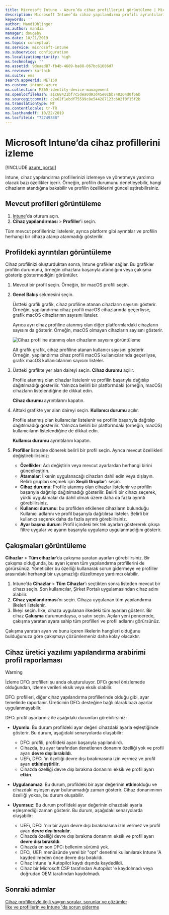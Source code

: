 ```yaml
---
title: Microsoft Intune - Azure’da cihaz profillerini görüntüleme | Microsoft Docs
description: Microsoft Intune’da cihaz yapılandırma profili ayrıntılarını görüntüleyin ve yönetin; ayrıca bir profile atanmış olan cihaz sayısının grafik gösterimine bakın ve hangi cihazların atanmış veya dağıtılmış profilleri olduğunu görün. Çakışan ayarlara sahip profillerde sorun da giderebilirsiniz.
keywords: ''
author: MandiOhlinger
ms.author: mandia
manager: dougeby
ms.date: 10/21/2019
ms.topic: conceptual
ms.service: microsoft-intune
ms.subservice: configuration
ms.localizationpriority: high
ms.technology: ''
ms.assetid: 9deaed87-fb4b-4689-ba88-067bc61686d7
ms.reviewer: karthib
ms.suite: ems
search.appverid: MET150
ms.custom: intune-azure
ms.collection: M365-identity-device-management
ms.openlocfilehash: a1c68421bf7c5dea0d93d45e0cbb748204d0f66b
ms.sourcegitcommit: c2e62f1ebdf75599c8e544287123c602f0f15f2b
ms.translationtype: MT
ms.contentlocale: tr-TR
ms.lasthandoff: 10/22/2019
ms.locfileid: "72749388"
---
```

# <a name="monitor-device-profiles-in-microsoft-intune"></a>Microsoft Intune’da cihaz profillerini izleme

[!INCLUDE [azure_portal](../includes/azure_portal.md)]

Intune, cihaz yapılandırma profillerinizi izlemeye ve yönetmeye yardımcı olacak bazı özellikler içerir. Örneğin, profilin durumunu denetleyebilir, hangi cihazların atandığına bakabilir ve profilin özelliklerini güncelleştirebilirsiniz.

## <a name="view-existing-profiles"></a>Mevcut profilleri görüntüleme

1. [Intune](https://go.microsoft.com/fwlink/?linkid=2090973)'da oturum açın.
2. **Cihaz yapılandırması** > **Profiller**'i seçin.

Tüm mevcut profilleriniz listelenir, ayrıca platform gibi ayrıntılar ve profilin herhangi bir cihaza atanıp atanmadığı gösterilir.

## <a name="view-details-on-a-profile"></a>Profildeki ayrıntıları görüntüleme

Cihaz profilinizi oluşturduktan sonra, Intune grafikler sağlar. Bu grafikler profilin durumunu, örneğin cihazlara başarıyla atandığını veya çakışma gösterip göstermediğini görüntüler.

1. Mevcut bir profil seçin. Örneğin, bir macOS profili seçin.
2. **Genel Bakış** sekmesini seçin.

    Üstteki grafik grafik, cihaz profiline atanan cihazların sayısını gösterir. Örneğin, yapılandırma cihaz profili macOS cihazlarında geçerliyse, grafik macOS cihazlarının sayısını listeler.

    Ayrıca ayrı cihaz profiline atanmış olan diğer platformlardaki cihazların sayısını da gösterir. Örneğin, macOS olmayan cihazların sayısını gösterir.

    ![Cihaz profiline atanmış olan cihazların sayısını görüntüleme](./media/device-profile-monitor/device-configuration-profile-graphical-chart.png)

    Alt grafik grafik, cihaz profiline atanan kullanıcı sayısını gösterir. Örneğin, yapılandırma cihaz profili macOS kullanıcılarında geçerliyse, grafik macOS kullanıcılarının sayısını listeler.

3. Üstteki grafikte yer alan daireyi seçin. **Cihaz durumu** açılır.

    Profile atanmış olan cihazlar listelenir ve profilin başarıyla dağıtılıp dağıtılmadığı gösterilir. Yalnızca belirli bir platformdaki (örneğin, macOS) cihazların listelendiğine de dikkat edin.

    **Cihaz durumu** ayrıntılarını kapatın.

4. Alttaki grafikte yer alan daireyi seçin. **Kullanıcı durumu** açılır. 

    Profile atanmış olan kullanıcılar listelenir ve profilin başarıyla dağıtılıp dağıtılmadığı gösterilir. Yalnızca belirli bir platformdaki (örneğin, macOS) kullanıcıların listelendiğine de dikkat edin.

    **Kullanıcı durumu** ayrıntılarını kapatın.

5. **Profiller** listesine dönerek belirli bir profil seçin. Ayrıca mevcut özellikleri değiştirebilirsiniz:
    - **Özellikler**: Adı değiştirin veya mevcut ayarlardan herhangi birini güncelleştirin.
    - **Atamalar**: İlkenin uygulanacağı cihazları dahil edin veya dışlayın. Belirli grupları seçmek için **Seçili Gruplar**'ı seçin.
    - **Cihaz durumu**: Profile atanmış olan cihazlar listelenir ve profilin başarıyla dağıtılıp dağıtılmadığı gösterilir. Belirli bir cihazı seçerek, yüklü uygulamalar da dahil olmak üzere daha da fazla ayrıntı görebilirsiniz.
    - **Kullanıcı durumu**: bu profilden etkilenen cihazların bulunduğu Kullanıcı adlarını ve profil başarıyla dağıtılırsa listeler. Belirli bir kullanıcı seçerek daha da fazla ayrıntı görebilirsiniz.
    - **Ayar başına durum**: Profil içindeki tek tek ayarları göstererek çıkışa filtre uygular ve ayarın başarıyla uygulanıp uygulanmadığını gösterir.

## <a name="view-conflicts"></a>Çakışmaları görüntüleme

**Cihazlar** > **Tüm cihazlar**’da çakışma yaratan ayarları görebilirsiniz. Bir çakışma olduğunda, bu ayarı içeren tüm yapılandırma profillerini de görürsünüz. Yöneticiler bu özelliği kullanarak sorun gidermeye ve profiller arasındaki herhangi bir uyuşmazlığı düzeltmeye yardımcı olabilir.

1. Intune’da **Cihazlar** > **Tüm Cihazlar**’ı seçtikten sonra listeden mevcut bir cihazı seçin. Son kullanıcılar, Şirket Portalı uygulamasından cihaz adını alabilir.
2. **Cihaz yapılandırması**’nı seçin. Cihaza uygulanan tüm yapılandırma ilkeleri listelenir.
3. İlkeyi seçin. İlke, cihaza uygulanan ilkedeki tüm ayarları gösterir. Bir cihaz **Çakışma** durumundaysa, o satırı seçin. Açılan yeni pencerede, çakışma yaratan ayara sahip tüm profilleri ve profil adlarını görürsünüz.

Çakışma yaratan ayarı ve bunu içeren ilkelerin hangileri olduğunu bulduğunuza göre çakışmayı çözümlemeniz daha kolay olacaktır. 

## <a name="device-firmware-configuration-interface-profile-reporting"></a>Cihaz üretici yazılımı yapılandırma arabirimi profil raporlaması

> [!WARNING]
> İzleme DFCı profilleri şu anda oluşturuluyor. DFCı genel önizlemede olduğundan, izleme verileri eksik veya eksik olabilir.

DFCı profilleri, diğer cihaz yapılandırma profillerinde olduğu gibi, ayar temelinde raporlanır. Üreticinin DFCı desteğine bağlı olarak bazı ayarlar uygulanmayabilir.

DFCı profil ayarlarınız ile aşağıdaki durumları görebilirsiniz:

- **Uyumlu**: Bu durum profildeki ayar değeri cihazdaki ayarla eşleştiğinde gösterir. Bu durum, aşağıdaki senaryolarda oluşabilir:

  - DFCı profili, profildeki ayarı başarıyla yapılandırdı.
  - Cihazda, bu ayar tarafından denetlenen donanım özelliği yok ve profil ayarı **devre dışı bırakıldı**.
  - UEFı, DFCı 'ın özelliği devre dışı bırakmasına izin vermez ve profil ayarı **etkinleştirilir**.
  - Cihazda özelliği devre dışı bırakma donanımı eksik ve profil ayarı **etkin**.

- **Uygulanamaz**: Bu durum, profildeki bir ayar değerinin **etkin**olduğu ve cihazdaki eşleşen ayar bulunamadığı zaman gösterir. Cihaz donanımının özelliği yoksa, bu durum oluşabilir.

- **Uyumsuz**: Bu durum profildeki ayar değerinin cihazdaki ayarla eşleşmediği zaman gösterir. Bu durum, aşağıdaki senaryolarda oluşabilir:

  - UEFı, DFCı 'nin bir ayarı devre dışı bırakmasına izin vermez ve profil ayarı **devre dışı bırakılır**.
  - Cihazda özelliği devre dışı bırakma donanımı eksik ve profil ayarı **devre dışı bırakıldı**.
  - Cihazda en son DFCı bellenim sürümü yok.
  - DFCı, UEFı menüsünde yerel bir "opt" denetimi kullanılarak Intune 'A kaydedilmeden önce devre dışı bırakıldı.
  - Cihaz Intune 'a Autopilot kaydı dışında kaydedildi.
  - Cihaz bir Microsoft CSP tarafından Autopilot 'e kaydolmadı veya doğrudan OEM tarafından kaydolmadı.

## <a name="next-steps"></a>Sonraki adımlar

[Cihaz profilleriyle ilgili yaygın sorular, sorunlar ve çözümler](device-profile-troubleshoot.md)  
[İlke ve profillerin ve Intune 'da sorun giderme](troubleshoot-policies-in-microsoft-intune.md)
